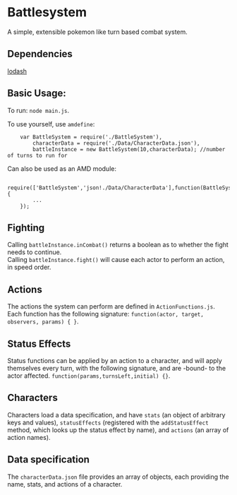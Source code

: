 # Battlesystem

A simple, extensible pokemon like turn based combat system.

## Dependencies
[lodash](lodash.com)

## Basic Usage:
To run: `node main.js`.  

To use yourself, use `amdefine`:
```
    var BattleSystem = require('./BattleSystem'),
        characterData = require('./Data/CharacterData.json'),
        battleInstance = new BattleSystem(10,characterData); //number of turns to run for
```
Can also be used as an AMD module:
```
    require(['BattleSystem','json!./Data/CharacterData'],function(BattleSystem,data){
        ...
    });
```

## Fighting
Calling `battleInstance.inCombat()` returns a boolean as to whether the fight needs to continue.  
Calling `battleInstance.fight()` will cause each actor to perform an action, in speed order.


## Actions
The actions the system can perform are defined in `ActionFunctions.js`. Each function has the following signature:
`function(actor, target, observers, params) { }`. 

## Status Effects
Status functions can be applied by an action to a character, and will apply themselves every turn, with the following signature, and are -bound- to the actor affected.
`function(params,turnsLeft,initial) {}`.


## Characters
Characters load a data specification, and have `stats` (an object of arbitrary keys and values), `statusEffects` (registered with the `addStatusEffect` method, which looks up the status effect by name), and `actions` (an array of action names). 

## Data specification
The `characterData.json` file provides an array of objects, each providing the name, stats, and actions of a character.
